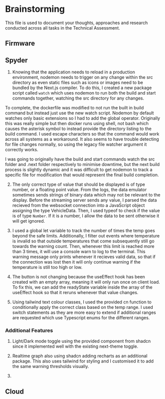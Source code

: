 # Brainstorming

This file is used to document your thoughts, approaches and research conducted across all tasks in the Technical Assessment.

## Firmware

## Spyder

1. Knowing that the application needs to reload in a production environment, nodemon needs to trigger on any change within the src directory as even static files such as icons or images need to be bundled by the Next.js compiler. To do this, I created a new package script called `watch` which uses nodemon to run both the build and start commands together, watching the src directory for any changes.

To complete, the dockerfile was modified to not run the built in build command but instead just use the new watch script.
Nodemon by default watches only basic extensions so I had to add the global operator. Originally this was really simple but then docker runs using shell, not bash which causes the asterisk symbol to instead provide the directory listing to the build command. I used escape characters so that the command would work across all systems as a workaround. It also seems to have trouble detecting for file changes normally, so using the legacy file watcher argument it correctly works.

I was going to originally have the build and start commands watch the src folder and .next folder respectively to minimise downtime, but the next build process is slightly dynamic and it was difficult to get nodemon to track a specific file for modification that would represent the final build completion.

2. The only correct type of value that should be displayed is of type number, or a floating point value. From the logs, the data emulator sometimes sends strings of binary data which may not be relevant to the display. Before the streaming server sends any value, I parsed the data recieved from the websocket connection into a JavaScript object assigning the type VehicleData. Then, I used typeof to check if the value is of type `Number`. If it is a number, I allow the data to be sent otherwise it will get ignored.

3. I used a global let variable to track the number of times the temp goes beyond the safe limits. Additionally, I filter out events where temperature is invalid so that outside temperatures that come subsequently still go towards the warning count. Then, whenever this limit is reached more than 3 times, it will use a console warn to log to the terminal. This warning message only prints whenever it recieves valid data, so that if the connection was lost then it will only continue warning if the temperature is still too high or low.

4. The button is not changing because the useEffect hook has been created with an empty array, meaning it will only run once on client load. To fix this, we can add the readyState variable inside the array of the useEffect hook so that it reruns whenever that value changes.

5. Using tailwind text colour classes, I used the provided cn function to conditionally apply the correct class based on the temp range. I used switch statements as they are more easy to extend if additional ranges are requested which use Typescript enums for the different ranges.

### Additional Features
1. Light/Dark mode toggle using the provided component from shadcn since it implemented well with the existing next-theme toggle.

2. Realtime graph also using shadcn adding recharts as an additional package. This also uses tailwind for styling and I customised it to add the same warning thresholds visually.

3. 

## Cloud

